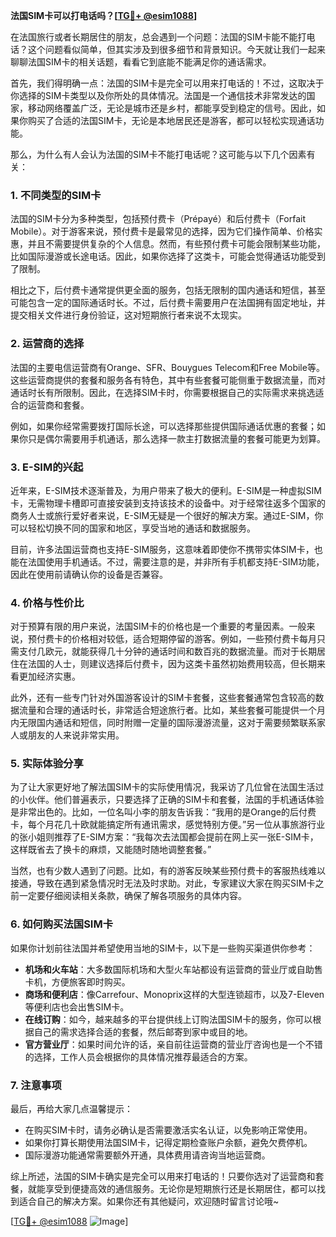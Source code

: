 **法国SIM卡可以打电话吗？[[TG💪+ @esim1088](https://t.me/s/esim1088)]**

在法国旅行或者长期居住的朋友，总会遇到一个问题：法国的SIM卡能不能打电话？这个问题看似简单，但其实涉及到很多细节和背景知识。今天就让我们一起来聊聊法国SIM卡的相关话题，看看它到底能不能满足你的通话需求。

首先，我们得明确一点：法国的SIM卡是完全可以用来打电话的！不过，这取决于你选择的SIM卡类型以及你所处的具体情况。法国是一个通信技术非常发达的国家，移动网络覆盖广泛，无论是城市还是乡村，都能享受到稳定的信号。因此，如果你购买了合适的法国SIM卡，无论是本地居民还是游客，都可以轻松实现通话功能。

那么，为什么有人会认为法国的SIM卡不能打电话呢？这可能与以下几个因素有关：

### 1. **不同类型的SIM卡**
法国的SIM卡分为多种类型，包括预付费卡（Prépayé）和后付费卡（Forfait Mobile）。对于游客来说，预付费卡是最常见的选择，因为它们操作简单、价格实惠，并且不需要提供复杂的个人信息。然而，有些预付费卡可能会限制某些功能，比如国际漫游或长途电话。因此，如果你选择了这类卡，可能会觉得通话功能受到了限制。

相比之下，后付费卡通常提供更全面的服务，包括无限制的国内通话和短信，甚至可能包含一定的国际通话时长。不过，后付费卡需要用户在法国拥有固定地址，并提交相关文件进行身份验证，这对短期旅行者来说不太现实。

### 2. **运营商的选择**
法国的主要电信运营商有Orange、SFR、Bouygues Telecom和Free Mobile等。这些运营商提供的套餐和服务各有特色，其中有些套餐可能侧重于数据流量，而对通话时长有所限制。因此，在选择SIM卡时，你需要根据自己的实际需求来挑选适合的运营商和套餐。

例如，如果你经常需要拨打国际长途，可以选择那些提供国际通话优惠的套餐；如果你只是偶尔需要用手机通话，那么选择一款主打数据流量的套餐可能更为划算。

### 3. **E-SIM的兴起**
近年来，E-SIM技术逐渐普及，为用户带来了极大的便利。E-SIM是一种虚拟SIM卡，无需物理卡槽即可直接安装到支持该技术的设备中。对于经常往返多个国家的商务人士或旅行爱好者来说，E-SIM无疑是一个很好的解决方案。通过E-SIM，你可以轻松切换不同的国家和地区，享受当地的通话和数据服务。

目前，许多法国运营商也支持E-SIM服务，这意味着即使你不携带实体SIM卡，也能在法国使用手机通话。不过，需要注意的是，并非所有手机都支持E-SIM功能，因此在使用前请确认你的设备是否兼容。

### 4. **价格与性价比**
对于预算有限的用户来说，法国SIM卡的价格也是一个重要的考量因素。一般来说，预付费卡的价格相对较低，适合短期停留的游客。例如，一些预付费卡每月只需支付几欧元，就能获得几十分钟的通话时间和数百兆的数据流量。而对于长期居住在法国的人士，则建议选择后付费卡，因为这类卡虽然初始费用较高，但长期来看更加经济实惠。

此外，还有一些专门针对外国游客设计的SIM卡套餐，这些套餐通常包含较高的数据流量和合理的通话时长，非常适合短途旅行者。比如，某些套餐可能提供一个月内无限国内通话和短信，同时附赠一定量的国际漫游流量，这对于需要频繁联系家人或朋友的人来说非常实用。

### 5. **实际体验分享**
为了让大家更好地了解法国SIM卡的实际使用情况，我采访了几位曾在法国生活过的小伙伴。他们普遍表示，只要选择了正确的SIM卡和套餐，法国的手机通话体验是非常出色的。比如，一位名叫小李的朋友告诉我：“我用的是Orange的后付费卡，每个月花几十欧就能搞定所有通讯需求，感觉特别方便。”另一位从事旅游行业的张小姐则推荐了E-SIM方案：“我每次去法国都会提前在网上买一张E-SIM卡，这样既省去了换卡的麻烦，又能随时随地调整套餐。”

当然，也有少数人遇到了问题。比如，有的游客反映某些预付费卡的客服热线难以接通，导致在遇到紧急情况时无法及时求助。对此，专家建议大家在购买SIM卡之前一定要仔细阅读相关条款，确保了解各项服务的具体内容。

### 6. **如何购买法国SIM卡**
如果你计划前往法国并希望使用当地的SIM卡，以下是一些购买渠道供你参考：

- **机场和火车站**：大多数国际机场和大型火车站都设有运营商的营业厅或自助售卡机，方便旅客即时购买。
- **商场和便利店**：像Carrefour、Monoprix这样的大型连锁超市，以及7-Eleven等便利店也会出售SIM卡。
- **在线订购**：如今，越来越多的平台提供线上订购法国SIM卡的服务，你可以根据自己的需求选择合适的套餐，然后邮寄到家中或目的地。
- **官方营业厅**：如果时间允许的话，亲自前往运营商的营业厅咨询也是一个不错的选择，工作人员会根据你的具体情况推荐最适合的方案。

### 7. **注意事项**
最后，再给大家几点温馨提示：
- 在购买SIM卡时，请务必确认是否需要激活实名认证，以免影响正常使用。
- 如果你打算长期使用法国SIM卡，记得定期检查账户余额，避免欠费停机。
- 国际漫游功能通常需要额外开通，具体费用请咨询当地运营商。

综上所述，法国的SIM卡确实是完全可以用来打电话的！只要你选对了运营商和套餐，就能享受到便捷高效的通信服务。无论你是短期旅行还是长期居住，都可以找到适合自己的解决方案。如果你还有其他疑问，欢迎随时留言讨论哦~

[[TG💪+ @esim1088](https://t.me/s/esim1088) ![Image](https://i.postimg.cc/4NQfJmqS/Snipaste-2025-05-13-00-14-12.png)]